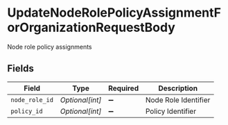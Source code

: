 # UpdateNodeRolePolicyAssignmentForOrganizationRequestBody

Node role policy assignments


## Fields

| Field                | Type                 | Required             | Description          |
| -------------------- | -------------------- | -------------------- | -------------------- |
| `node_role_id`       | *Optional[int]*      | :heavy_minus_sign:   | Node Role Identifier |
| `policy_id`          | *Optional[int]*      | :heavy_minus_sign:   | Policy Identifier    |
